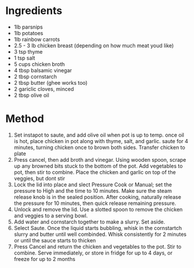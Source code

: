 # Ingredients
- 1lb parsnips
- 1lb potatoes
- 1lb rainbow carrots
- 2.5 - 3 lb chicken breast (depending on how much meat youd like)
- 3 tsp thyme
- 1 tsp salt
- 5 cups chicken broth
- 4 tbsp balsamic vinegar
- 2 tbsp cornstarch
- 2 tbsp butter (ghee works too)
- 2 gariclic cloves, minced
- 2 tbsp olive oil

# Method
1. Set instapot to saute, and add olive oil when pot is up to temp. once oil is hot, place chicken in pot along with thyme, salt, and garlic. saute for 4 minutes, turning chicken once to brown both sides. Transfer chicken to plate
1. Press cancel, then add broth and vinegar. Using wooden spoon, scrape up any browned bits stuck to the bottom of the pot. Add vegetables to pot, then stir to combine. Place the chicken and garlic on top of the veggies, but dont stir
1. Lock the lid into place and slect Pressure Cook or Manual; set the pressure to High and the time to 10 minutes. Make sure the steam release knob is in the sealed position. After cooking, naturally release the pressure for 10 minutes, then quick release remaining pressure.
1. Unlock and remove the lid. Use a slotted spoon to remove the chicken and veggies to a serving bowl.
1. Add water and cornstarch together to make a slurry. Set aside.
1. Select Saute. Once the liquid starts bubbling, whisk in the cornstartch slurry and butter until well combinded. Whisk consistently for 2 minutes or until the sauce starts to thicken
1. Press Cancel and return the chicken and vegetables to the pot. Stir to combine. Serve immediately, or store in fridge for up to 4 days, or freeze for up to 2 months
